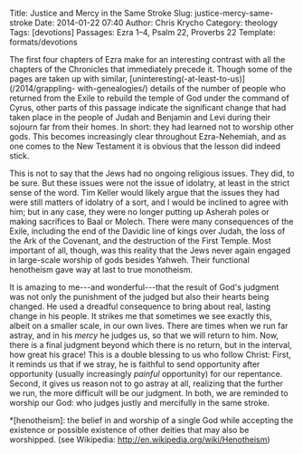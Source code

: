 Title: Justice and Mercy in the Same Stroke
Slug: justice-mercy-same-stroke
Date: 2014-01-22 07:40
Author: Chris Krycho
Category: theology
Tags: [devotions]
Passages: Ezra 1–4, Psalm 22, Proverbs 22
Template: formats/devotions

The first four chapters of Ezra make for an interesting contrast with all the
chapters of the Chronicles that immediately precede it. Though some of the pages
are taken up with similar, [uninteresting(-at-least-to-us)](/2014/grappling-
with-genealogies/) details of the number of people who returned from the Exile
to rebuild the temple of God under the command of Cyrus, other parts of this
passage indicate the significant change that had taken place in the people of
Judah and Benjamin and Levi during their sojourn far from their homes. In short:
they had learned not to worship other gods. This becomes increasingly clear
throughout Ezra-Nehemiah, and as one comes to the New Testament it is obvious
that the lesson did indeed stick.

This is not to say that the Jews had no ongoing religious issues. They did, to
be sure. But these issues were not the issue of idolatry, at least in the strict
sense of the word. Tim Keller would likely argue that the issues they had were
still matters of idolatry of a sort, and I would be inclined to agree with him;
but in any case, they were no longer putting up Asherah poles or making
sacrifices to Baal or Molech. There were many consequences of the Exile,
including the end of the Davidic line of kings over Judah, the loss of the Ark
of the Covenant, and the destruction of the First Temple. Most important of all,
though, was this reality that the Jews never again engaged in large-scale
worship of gods besides Yahweh. Their functional henotheism gave way at last to
true monotheism.

It is amazing to me---and wonderful---that the result of God's judgment was not
only the punishment of the judged but also their hearts being changed. He used a
dreadful consequence to bring about real, lasting change in his people. It
strikes me that sometimes we see exactly this, albeit on a smaller scale, in our
own lives. There are times when we run far astray, and in his *mercy* he judges
us, so that we will return to him. Now, there is a final judgment beyond which
there is no return, but in the interval, how great his grace! This is a double
blessing to us who follow Christ: First, it reminds us that if we stray, he is
faithful to send opportunity after opportunity (usually increasingly *painful*
opportunity) for our repentance. Second, it gives us reason not to go astray at
all, realizing that the further we run, the more difficult will be our judgment.
In both, we are reminded to worship our God: who judges justly and mercifully in
the same stroke.

*[henotheism]: the belief in and worship of a single God while accepting the
existence or possible existence of other deities that may also be worshipped.
(see Wikipedia: http://en.wikipedia.org/wiki/Henotheism)